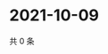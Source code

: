 # 2021-10-09

共 0 条

<!-- BEGIN WEIBO -->
<!-- 最后更新时间 Sat Oct 09 2021 07:13:53 GMT+0800 (China Standard Time) -->

<!-- END WEIBO -->
